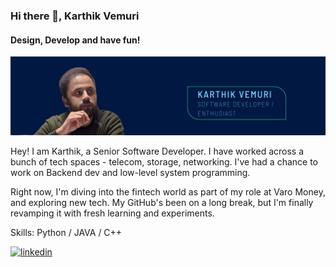 ### Hi there 👋, Karthik Vemuri
#### Design, Develop and have fun!

![Design, Develop and have fun!](https://github.com/karthikvemuri/karthikvemuri/blob/main/Blue%20And%20Green%20Professional%20Technology%20LinkedIn%20Banner.png)

Hey! I am Karthik, a Senior Software Developer. I have worked across a bunch of tech spaces - telecom, storage, networking. I've had a chance to work on Backend dev and low-level system programming. 

Right now, I'm diving into the fintech world as part of my role at Varo Money,  and exploring new tech. My GitHub's been on a long break, but I'm finally revamping it with fresh learning and experiments.

Skills: Python / JAVA / C++

[<img src='https://cdn.jsdelivr.net/npm/simple-icons@3.0.1/icons/linkedin.svg' alt='linkedin' height='40'>](https://www.linkedin.com/in/https://www.linkedin.com/saikarthikvemuri/)
